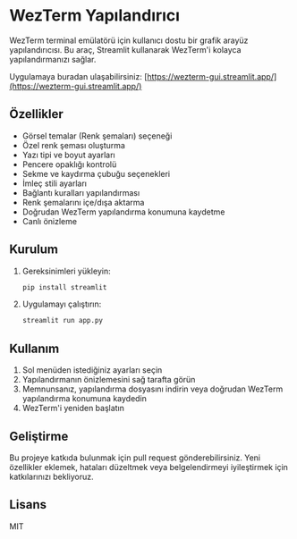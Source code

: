 # WezTerm Yapılandırıcı

WezTerm terminal emülatörü için kullanıcı dostu bir grafik arayüz yapılandırıcısı. Bu araç, Streamlit kullanarak WezTerm'i kolayca yapılandırmanızı sağlar.

Uygulamaya buradan ulaşabilirsiniz: [https://wezterm-gui.streamlit.app/](https://wezterm-gui.streamlit.app/)

## Özellikler

- Görsel temalar (Renk şemaları) seçeneği
- Özel renk şeması oluşturma
- Yazı tipi ve boyut ayarları
- Pencere opaklığı kontrolü
- Sekme ve kaydırma çubuğu seçenekleri
- İmleç stili ayarları
- Bağlantı kuralları yapılandırması
- Renk şemalarını içe/dışa aktarma
- Doğrudan WezTerm yapılandırma konumuna kaydetme
- Canlı önizleme

## Kurulum

1. Gereksinimleri yükleyin:

   ```bash
   pip install streamlit
   ```

2. Uygulamayı çalıştırın:

   ```bash
   streamlit run app.py
   ```

## Kullanım

1. Sol menüden istediğiniz ayarları seçin
2. Yapılandırmanın önizlemesini sağ tarafta görün
3. Memnunsanız, yapılandırma dosyasını indirin veya doğrudan WezTerm yapılandırma konumuna kaydedin
4. WezTerm'i yeniden başlatın

## Geliştirme

Bu projeye katkıda bulunmak için pull request gönderebilirsiniz. Yeni özellikler eklemek, hataları düzeltmek veya belgelendirmeyi iyileştirmek için katkılarınızı bekliyoruz.

## Lisans

MIT

